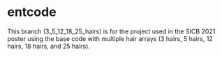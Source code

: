 # entcode

This branch (3_5_12_18_25_hairs) is for the project used in the SICB 2021 poster using the base code with multiple hair arrays (3 hairs, 5 hairs, 12 hairs, 18 hairs, and 25 hairs).

